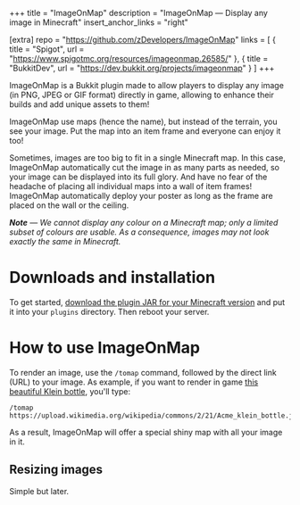 +++
title = "ImageOnMap"
description = "ImageOnMap — Display any image in Minecraft"
insert_anchor_links = "right"

[extra]
repo = "https://github.com/zDevelopers/ImageOnMap"
links = [
    { title = "Spigot", url = "https://www.spigotmc.org/resources/imageonmap.26585/" },
    { title = "BukkitDev", url = "https://dev.bukkit.org/projects/imageonmap" }
]
+++

ImageOnMap is a Bukkit plugin made to allow players to display any image (in PNG, JPEG or GIF format) directly in game, allowing to enhance their builds and add unique assets to them!

ImageOnMap use maps (hence the name), but instead of the terrain, you see your image. Put the map into an item frame and everyone can enjoy it too!

Sometimes, images are too big to fit in a single Minecraft map. In this case, ImageOnMap automatically cut the image in as many parts as needed, so your image can be displayed into its full glory. And have no fear of the headache of placing all individual maps into a wall of item frames! ImageOnMap automatically deploy your poster as long as the frame are placed on the wall or the ceiling.

_**Note** — We cannot display any colour on a Minecraft map; only a limited subset of colours are usable. As a consequence, images may not look exactly the same in Minecraft._

# Downloads and installation

To get started, [download the plugin JAR for your Minecraft version](#) and put it into your `plugins` directory. Then reboot your server.

# How to use ImageOnMap

To render an image, use the `/tomap` command, followed by the direct link (URL) to your image. As example, if you want to render in game [this beautiful Klein bottle](https://upload.wikimedia.org/wikipedia/commons/2/21/Acme_klein_bottle.jpg), you'll type:

```
/tomap https://upload.wikimedia.org/wikipedia/commons/2/21/Acme_klein_bottle.jpg
```

As a result, ImageOnMap will offer a special shiny map with all your image in it.

## Resizing images

Simple but later.
